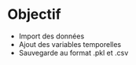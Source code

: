 # Objectif
 * Import des données
 * Ajout des variables temporelles
 * Sauvegarde au format .pkl et .csv